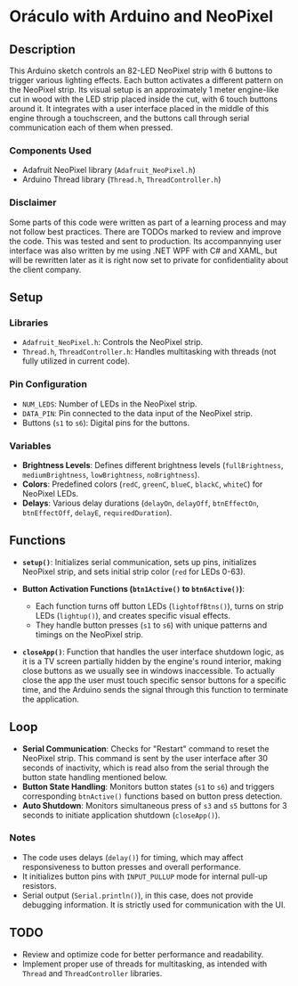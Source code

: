 # Oráculo with Arduino and NeoPixel

## Description
This Arduino sketch controls an 82-LED NeoPixel strip with 6 buttons to trigger various lighting effects. Each button activates a different pattern on the NeoPixel strip. Its visual setup is an approximately 1 meter engine-like cut in wood with the LED strip placed inside the cut, with 6 touch buttons around it. It integrates with a user interface placed in the middle of this engine through a touchscreen, and the buttons call through serial communication each of them when pressed.

### Components Used
- Adafruit NeoPixel library (`Adafruit_NeoPixel.h`)
- Arduino Thread library (`Thread.h`, `ThreadController.h`)

### Disclaimer
Some parts of this code were written as part of a learning process and may not follow best practices. There are TODOs marked to review and improve the code. This was tested and sent to production. Its accompannying user interface was also written by me using .NET WPF with C# and XAML, but will be rewritten later as it is right now set to private for confidentiality about the client company.

## Setup
### Libraries
- `Adafruit_NeoPixel.h`: Controls the NeoPixel strip.
- `Thread.h`, `ThreadController.h`: Handles multitasking with threads (not fully utilized in current code).

### Pin Configuration
- `NUM_LEDS`: Number of LEDs in the NeoPixel strip.
- `DATA_PIN`: Pin connected to the data input of the NeoPixel strip.
- Buttons (`s1` to `s6`): Digital pins for the buttons.

### Variables
- **Brightness Levels**: Defines different brightness levels (`fullBrightness`, `mediumBrightness`, `lowBrightness`, `noBrightness`).
- **Colors**: Predefined colors (`redC`, `greenC`, `blueC`, `blackC`, `whiteC`) for NeoPixel LEDs.
- **Delays**: Various delay durations (`delayOn`, `delayOff`, `btnEffectOn`, `btnEffectOff`, `delayE`, `requiredDuration`).

## Functions
- **`setup()`**: Initializes serial communication, sets up pins, initializes NeoPixel strip, and sets initial strip color (`red` for LEDs 0-63).
- **Button Activation Functions (`btn1Active()` to `btn6Active()`)**:
  - Each function turns off button LEDs (`lightoffBtns()`), turns on strip LEDs (`lightup()`), and creates specific visual effects.
  - They handle button presses (`s1` to `s6`) with unique patterns and timings on the NeoPixel strip.

- **`closeApp()`**: Function that handles the user interface shutdown logic, as it is a TV screen partially hidden by the engine's round interior, making close buttons as we usually see in windows inaccessible. To actually close the app the user must touch specific sensor buttons for a specific time, and the Arduino sends the signal through this function to terminate the application.

## Loop
- **Serial Communication**: Checks for "Restart" command to reset the NeoPixel strip. This command is sent by the user interface after 30 seconds of inactivity, which is read also from the serial through the button state handling mentioned below.
- **Button State Handling**: Monitors button states (`s1` to `s6`) and triggers corresponding `btnActive()` functions based on button press detection.
- **Auto Shutdown**: Monitors simultaneous press of `s3` and `s5` buttons for 3 seconds to initiate application shutdown (`closeApp()`).

### Notes
- The code uses delays (`delay()`) for timing, which may affect responsiveness to button presses and overall performance.
- It initializes button pins with `INPUT_PULLUP` mode for internal pull-up resistors.
- Serial output (`Serial.println()`), in this case, does not provide debugging information. It is strictly used for communication with the UI.

## TODO
- Review and optimize code for better performance and readability.
- Implement proper use of threads for multitasking, as intended with `Thread` and `ThreadController` libraries.
